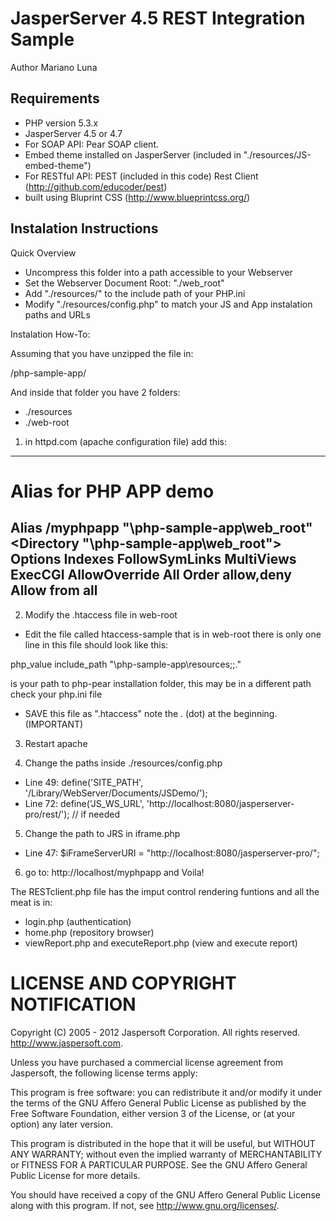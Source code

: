 JasperServer 4.5 REST Integration Sample
========================================

Author Mariano Luna

Requirements
------------

* PHP version 5.3.x
* JasperServer 4.5 or 4.7
* For SOAP API:  Pear SOAP client. 
* Embed theme installed on JasperServer (included in "./resources/JS-embed-theme")
* For RESTful API: PEST (included in this code) Rest Client (http://github.com/educoder/pest)
* built using Bluprint CSS (http://www.blueprintcss.org/)


Instalation Instructions
------------------------

Quick Overview
* Uncompress this folder into a path accessible to your Webserver
* Set the Webserver Document Root: "./web_root"
* Add "./resources/" to the include path of your PHP.ini
* Modify "./resources/config.php" to match your JS and App instalation paths and URLs

Instalation How-To:

Assuming that you have unzipped the file in:

<myfolder>/php-sample-app/

And inside that folder you have 2 folders:
- ./resources
- ./web-root

1) in httpd.com (apache configuration file) add this:
---
# Alias for PHP APP demo
Alias /myphpapp "<myfolder>\php-sample-app\web_root\"
<Directory "<myfolder>\php-sample-app\web_root\">
    Options Indexes  FollowSymLinks MultiViews ExecCGI
    AllowOverride All
    Order allow,deny
    Allow from all
</Directory>
---

2) Modify the .htaccess file in web-root
- Edit the file called htaccess-sample that is in web-root there is only one line in this file should look like this:

php_value include_path "<myfolder>\php-sample-app\resources;<myPEARinstallfolder>;."

<myPEARinstallfolder> is your path to php-pear installation folder, this may be in a different path check your php.ini file

- SAVE this file as ".htaccess" note the . (dot) at the beginning. (IMPORTANT)

3) Restart apache

4) Change the paths inside ./resources/config.php
- Line 49: define('SITE_PATH', '/Library/WebServer/Documents/JSDemo/');
- Line 72: define('JS_WS_URL', 'http://localhost:8080/jasperserver-pro/rest/');  // if needed

5) Change the path to JRS in  iframe.php
- Line 47: $iFrameServerURI = "http://localhost:8080/jasperserver-pro/";

6) go to: http://localhost/myphpapp and Voila!

The RESTclient.php file has the imput control rendering funtions and  all the meat is in:
- login.php (authentication)
- home.php (repository browser)
- viewReport.php and executeReport.php (view and execute report)


LICENSE AND COPYRIGHT NOTIFICATION
==================================


 Copyright (C) 2005 - 2012 Jaspersoft Corporation. All rights reserved.
 http://www.jaspersoft.com.

 Unless you have purchased a commercial license agreement from Jaspersoft,
 the following license terms apply:

 This program is free software: you can redistribute it and/or modify
 it under the terms of the GNU Affero General Public License as
 published by the Free Software Foundation, either version 3 of the
 License, or (at your option) any later version.

 This program is distributed in the hope that it will be useful,
 but WITHOUT ANY WARRANTY; without even the implied warranty of
 MERCHANTABILITY or FITNESS FOR A PARTICULAR PURPOSE. See the
 GNU Affero  General Public License for more details.

 You should have received a copy of the GNU Affero General Public  License
 along with this program. If not, see <http://www.gnu.org/licenses/>.

